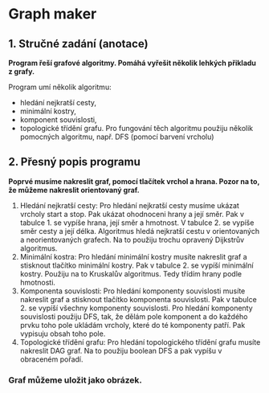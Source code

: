 # Graph maker

## 1.	Stručné zadání (anotace)


**Program řeší grafové algoritmy. Pomáhá vyřešit několik lehkých přikladu z grafy.**

Program umí několik algoritmu: 
-	hledání nejkratší cesty, 
-	minimální kostry, 
-	komponent souvislosti, 
-	topologické třídění grafu.
Pro fungování těch algoritmu použiju několik pomocných algoritmu, např. DFS (pomocí barvení vrcholu)

## 2.	Přesný popis programu 


**Poprvé musíme nakreslit graf, pomocí tlačítek vrchol a hrana. Pozor na to, že můžeme nakreslit orientovaný graf.**

1.	Hledání nejkratší cesty:
Pro hledání nejkratší cesty musíme ukázat vrcholy start a stop. Pak ukázat ohodnoceni hrany a její směr.  Pak v tabulce 1. se vypíše hrana, její směr a hmotnost. V tabulce 2. se vypíše směr cesty a její délka.
Algoritmus hledá nejkratší cestu v orientovaných a neorientovaných grafech. Na to použiju trochu opravený Dijkstrův algoritmus.
2.	Minimální kostra: 
Pro hledání minimální kostry musíte nakreslit graf a stisknout tlačítko minimální kostry. Pak v tabulce 2. se vypíší minimální kostry.
Použiju na to Kruskalův algoritmus. Tedy třídím hrany podle hmotnosti. 
3.	Komponenta souvislosti:
Pro hledání komponenty souvislosti musíte nakreslit graf a stisknout tlačítko komponenta souvislosti. Pak v tabulce 2. se vypíší všechny komponenty souvislosti.
Pro hledání komponenty souvislosti použiju DFS, tak, že dělám pole komponent a do každého prvku toho pole ukládám vrcholy, které do té komponenty patří. Pak vypisuju obsah toho pole.
4.	Topologické třídění grafu:
Pro hledání topologického třídění grafu musíte nakreslit DAG graf. Na to použiju boolean DFS a pak vypíšu v obraceném pořadí.


### Graf můžeme uložit jako obrázek.

